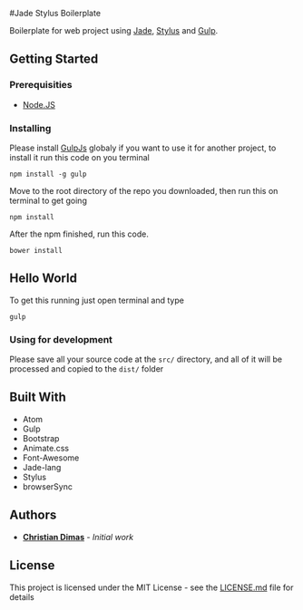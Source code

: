 #Jade Stylus Boilerplate

Boilerplate for web project using [Jade](http://jade-lang.com/), [Stylus](http://stylus-lang.com/) and [Gulp](http://gulpjs.com/).

## Getting Started

### Prerequisities

 - [Node.JS](http://nodejs.org)

### Installing
Please install [GulpJs](http://gulpjs.com) globaly if you want to use it for another project, to install it run this code on you terminal
```
npm install -g gulp
```
Move to the root directory of the repo you downloaded, then run this on terminal to get going
```
npm install
```

After the npm finished, run this code.

```
bower install
```

## Hello World

To get this running just open terminal and type
```
gulp
```

### Using for development
Please save all your source code at the ``src/`` directory, and all of it will be processed and copied to the ``dist/`` folder


## Built With

* Atom
* Gulp
* Bootstrap
* Animate.css
* Font-Awesome
* Jade-lang
* Stylus
* browserSync


## Authors

* [**Christian Dimas**](https://github.com/kenanchristian) - *Initial work*


## License

This project is licensed under the MIT License - see the [LICENSE.md](LICENSE.md) file for details
